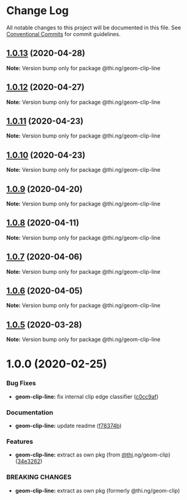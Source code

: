 # Change Log

All notable changes to this project will be documented in this file.
See [Conventional Commits](https://conventionalcommits.org) for commit guidelines.

## [1.0.13](https://github.com/thi-ng/umbrella/compare/@thi.ng/geom-clip-line@1.0.12...@thi.ng/geom-clip-line@1.0.13) (2020-04-28)

**Note:** Version bump only for package @thi.ng/geom-clip-line





## [1.0.12](https://github.com/thi-ng/umbrella/compare/@thi.ng/geom-clip-line@1.0.11...@thi.ng/geom-clip-line@1.0.12) (2020-04-27)

**Note:** Version bump only for package @thi.ng/geom-clip-line





## [1.0.11](https://github.com/thi-ng/umbrella/compare/@thi.ng/geom-clip-line@1.0.10...@thi.ng/geom-clip-line@1.0.11) (2020-04-23)

**Note:** Version bump only for package @thi.ng/geom-clip-line





## [1.0.10](https://github.com/thi-ng/umbrella/compare/@thi.ng/geom-clip-line@1.0.9...@thi.ng/geom-clip-line@1.0.10) (2020-04-23)

**Note:** Version bump only for package @thi.ng/geom-clip-line





## [1.0.9](https://github.com/thi-ng/umbrella/compare/@thi.ng/geom-clip-line@1.0.8...@thi.ng/geom-clip-line@1.0.9) (2020-04-20)

**Note:** Version bump only for package @thi.ng/geom-clip-line





## [1.0.8](https://github.com/thi-ng/umbrella/compare/@thi.ng/geom-clip-line@1.0.7...@thi.ng/geom-clip-line@1.0.8) (2020-04-11)

**Note:** Version bump only for package @thi.ng/geom-clip-line





## [1.0.7](https://github.com/thi-ng/umbrella/compare/@thi.ng/geom-clip-line@1.0.6...@thi.ng/geom-clip-line@1.0.7) (2020-04-06)

**Note:** Version bump only for package @thi.ng/geom-clip-line





## [1.0.6](https://github.com/thi-ng/umbrella/compare/@thi.ng/geom-clip-line@1.0.5...@thi.ng/geom-clip-line@1.0.6) (2020-04-05)

**Note:** Version bump only for package @thi.ng/geom-clip-line





## [1.0.5](https://github.com/thi-ng/umbrella/compare/@thi.ng/geom-clip-line@1.0.4...@thi.ng/geom-clip-line@1.0.5) (2020-03-28)

**Note:** Version bump only for package @thi.ng/geom-clip-line





# 1.0.0 (2020-02-25)


### Bug Fixes

* **geom-clip-line:** fix internal clip edge classifier ([c0cc9af](https://github.com/thi-ng/umbrella/commit/c0cc9af93293b3e68e9d5724874039e16bd6835e))


### Documentation

* **geom-clip-line:** update readme ([f78374b](https://github.com/thi-ng/umbrella/commit/f78374bec7dfe6227faaf699ab51e9a129ade922))


### Features

* **geom-clip-line:** extract as own pkg (from [@thi](https://github.com/thi).ng/geom-clip) ([34e3262](https://github.com/thi-ng/umbrella/commit/34e3262f8784df44f4adb729110d37513fccdfb3))


### BREAKING CHANGES

* **geom-clip-line:** extract as own pkg (formerly @thi.ng/geom-clip)
